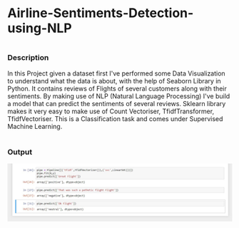 # Airline-Sentiments-Detection-using-NLP
# <h3> Description </h3> In this Project given a dataset first I've performed some Data Visualization to understand what the data is about, with the help of Seaborn Library in Python. It contains reviews of Flights of several customers along with their sentiments. By making use of NLP (Natural Language Processing) I've build a model that can predict the sentiments of several reviews. Sklearn library makes it very easy to make use of Count Vectoriser, TfidfTransformer, TfidfVectoriser. This is a Classification task and comes under Supervised Machine Learning.
# <h3> Output </h3> <img src="https://raw.githubusercontent.com/varunkhambayate/Airline-Sentiments-Detection-using-NLP/main/NLP%20Predictions.JPG">
